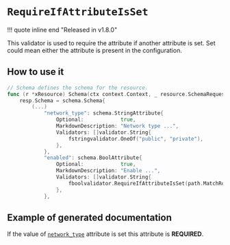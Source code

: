 # `RequireIfAttributeIsSet`

!!! quote inline end "Released in v1.8.0"

This validator is used to require the attribute if another attribute is set.
Set could mean either the attribute is present in the configuration.

## How to use it

```go
// Schema defines the schema for the resource.
func (r *xResource) Schema(ctx context.Context, _ resource.SchemaRequest, resp *resource.SchemaResponse) {
    resp.Schema = schema.Schema{
        (...)
            "network_type": schema.StringAttribute{
                Optional:            true,
                MarkdownDescription: "Network type ...",
                Validators: []validator.String{
                    fstringvalidator.OneOf("public", "private"),
                },
            },
            "enabled": schema.BoolAttribute{
                Optional:            true,
                MarkdownDescription: "Enable ...",
                Validators: []validator.String{
                    fboolvalidator.RequireIfAttributeIsSet(path.MatchRoot("network_type"))
                },
            },
```

## Example of generated documentation

If the value of [`network_type`](#network_type) attribute is set this attribute is **REQUIRED**.
